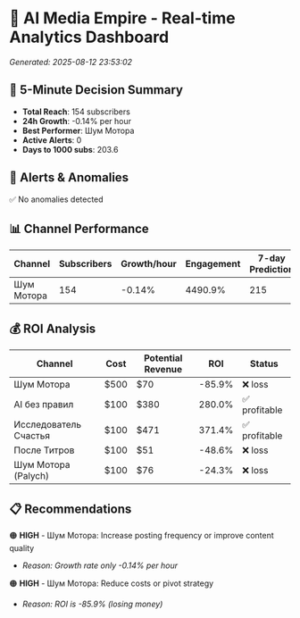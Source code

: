 # 🚀 AI Media Empire - Real-time Analytics Dashboard

*Generated: 2025-08-12 23:53:02*

## 🎯 5-Minute Decision Summary

- **Total Reach**: 154 subscribers
- **24h Growth**: -0.14% per hour
- **Best Performer**: Шум Мотора
- **Active Alerts**: 0
- **Days to 1000 subs**: 203.6

## 🚨 Alerts & Anomalies

✅ No anomalies detected

## 📊 Channel Performance

| Channel | Subscribers | Growth/hour | Engagement | 7-day Prediction |
|---------|------------|-------------|------------|------------------|
| Шум Мотора | 154 | -0.14% | 4490.9% | 215 |

## 💰 ROI Analysis

| Channel | Cost | Potential Revenue | ROI | Status |
|---------|------|------------------|-----|--------|
| Шум Мотора | $500 | $70 | -85.9% | ❌ loss |
| AI без правил | $100 | $380 | 280.0% | ✅ profitable |
| Исследователь Счастья | $100 | $471 | 371.4% | ✅ profitable |
| После Титров | $100 | $51 | -48.6% | ❌ loss |
| Шум Мотора (Palych) | $100 | $76 | -24.3% | ❌ loss |

## 📋 Recommendations

🟠 **HIGH** - Шум Мотора: Increase posting frequency or improve content quality
   - *Reason: Growth rate only -0.14% per hour*

🟠 **HIGH** - Шум Мотора: Reduce costs or pivot strategy
   - *Reason: ROI is -85.9% (losing money)*

